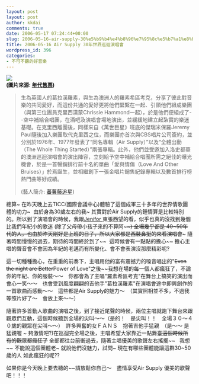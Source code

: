 ```yaml
---
layout: post
layout: post
author: kkdai
comments: true
date: 2006-05-17 07:24:44+00:00
slug: 2006-05-16-air-supply-30%e5%b9%b4%e4%b8%96%e7%95%8c%e5%b7%a1%e8%bf%b4%e6%bc%94%e5%94%b1%e6%9c%83
title: 2006-05-16 Air Supply 30年世界巡迴演唱會
wordpress_id: 396
categories:
- 不可不聽的好音樂
---
```


**![](http://www.ticket.com.tw/pics/concert/5436.jpg)  
(圖片來源: [年代售票](http://www.mall.com.tw/trans/?i=2424))**

<blockquote>生為英國人的葛拉漢羅素，與生為澳洲人的羅素希區考克，分享了彼此對音樂的共同愛好，而這份共通的愛好更將他們緊繫在一起、引領他們組成樂團（與第三位團員克里西漢蒙Chrissie Hammond一起），於是他們便組成了--空中補給合唱團，在酒吧及演唱會場地演出，並緩緩地建立起紮實的樂迷基礎。在克里西離團後，同樣來自《萬世巨星》班底的傑瑞米保羅Jeremy Paul隨後加入樂團取代克里西之位，而樂團亦首次與CBS唱片公司簽約，並分別於1976年、1977年發表了“同名專輯（Air Supply）”以及“全體出動（The Whole Thing Started）”兩張專輯。此外，他們並受邀加入洛史都華的澳洲巡迴演唱會的演出陣容，立刻給予空中補給合唱團所需之絕佳的曝光機會，於是一首暢銷排行前十名的單曲「愛與情傷（Love And Other Bruises）」於焉誕生，並相繼創下一張金唱片銷售紀錄專輯以及數首排行榜熱門曲等好成績。  
  
(藝人簡介: [蕃薯藤追星](http://stars.yam.com/file/detail.php?si=000500))
> 
> </blockquote>

總算~ 在昨天晚上去TICC(國際會議中心)體驗了這個成軍三十多年的世界情歌團體的功力~  由於身為30歲左右的我~ 其實對於Air Supply的鍾情算是比較特別的。所以到了演唱會的時候，我跟[Jenifor ](http://www.evanlin.com/janifor/)東張西望的看，似乎也真的沒找到幾個比我們年紀小的歌迷 (除了父母帶小孩子來的不算阿~~~~) 全場幾乎都是 40~50年代的人，也由於昨天剛好是上班的日子，所以大家都是西裝鼻挺的來看演唱會~~~ 隨著時間慢慢的過去，期待的時間終於到了~~  這時候會有一點點的擔心~~ 擔心主唱的聲音會不會因為年紀的老邁而有所變化、會不會表演沒那麼精彩呢?   
  
這一切種種擔心，在重重的前奏下，主唱用他的富有震撼力的嗓音唱出的"<strike>Even the night are Better</strike>Power of Love"之後~~我想在場的每一個人都瘋狂了，不論你的年紀、你的服裝～～　你都會為了主唱"羅素希區考克"在舞台上搞笑的演出而會心一笑～～　也會受到風度翩翩的吉他手"葛拉漢羅素"在演唱會途中即興創作的一首歌曲而感動～～　這些都是Air Supply的魅力～　（其實照相並不多，不過我等照片好了～　會放上來～～）

隨著許多首動人歌曲的演唱之後，到了接近尾聲的時候，兩位主唱就跑下舞台來跟觀眾們互動，這個時候聽到全場的尖叫～～（是的！　是尖叫！！　全場３０～４０歲的觀眾在尖叫～～）　許多興奮的女ＦＡＮＳ　抱著吉他手猛親　（是～～ 是猛親喔 ~ 夠激情吧?)在巡迴完全場之後，主唱希望大家靠近一點舞臺~~這個時候所有的觀眾都瘋狂了~~ 全部都往台前衝過去，隨著主唱優美的歌聲左右搖擺~~   我想~~ 不能說這個團體老~ 就說他們沒魅力，試問~ 現在有哪些團體能讓這群30~50歲的人 如此瘋狂的呢??

如果你是今天晚上要去聽的~~請放鬆你自己～　盡情享受Air Supply 優美的歌聲吧！！！

